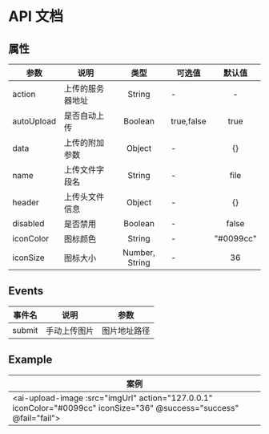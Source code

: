 # API 文档

## 属性

| 参数 | 说明 | 类型 | 可选值 | 默认值 |
| --- |------|:----:|-----|:-----:|
| action | 上传的服务器地址 | String | - | - |
| autoUpload | 是否自动上传 | Boolean | true,false | true |
| data | 上传的附加参数 | Object | - | {} |
| name | 上传文件字段名 | String | - | file |
| header | 上传头文件信息 | Object | - | {} |
| disabled | 是否禁用 | Boolean | - | false |
| iconColor | 图标颜色 | String | - | "#0099cc" |
| iconSize | 图标大小 | Number, String | - | 36 |



## Events

| 事件名 | 说明 | 参数 |
| ---- |-----| ----- |
| submit | 手动上传图片 | 图片地址路径 |


## Example

| 案例 |
| --------- |
| <ai-upload-image :src="imgUrl" action="127.0.0.1" iconColor="#0099cc" iconSize="36" @success="success" @fail="fail"></ai-upload-image> |